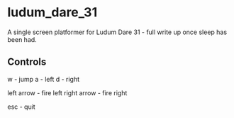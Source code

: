 ludum_dare_31
=============

A single screen platformer for Ludum Dare 31 - full write up once sleep has been had.

Controls
--------

w - jump
a - left
d - right

left arrow - fire left
right arrow - fire right

esc - quit
